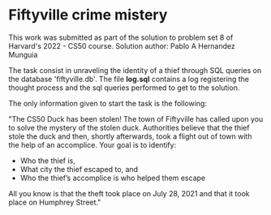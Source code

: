 # Fiftyville crime mistery

This work was submitted as part of the solution to problem set 8 of Harvard's 2022 - CS50 course.
Solution author: Pablo A Hernandez Munguia

The task consist in unraveling the identity of a thief through SQL queries on the database 'fiftyville.db'.
The file **log.sql** contains a log registering the thought process and the sql queries performed to get to the solution.

The only information given to start the task is the following:

"The CS50 Duck has been stolen! The town of Fiftyville has called upon you to solve the mystery of the stolen duck. Authorities believe that the thief stole the duck and then, shortly afterwards, took a flight out of town with the help of an accomplice. Your goal is to identify:

- Who the thief is,
- What city the thief escaped to, and
- Who the thief’s accomplice is who helped them escape

All you know is that the theft took place on July 28, 2021 and that it took place on Humphrey Street."
